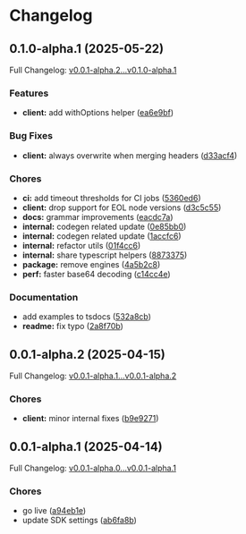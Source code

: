 # Changelog

## 0.1.0-alpha.1 (2025-05-22)

Full Changelog: [v0.0.1-alpha.2...v0.1.0-alpha.1](https://github.com/tywenk/petstore-stainless/compare/v0.0.1-alpha.2...v0.1.0-alpha.1)

### Features

* **client:** add withOptions helper ([ea6e9bf](https://github.com/tywenk/petstore-stainless/commit/ea6e9bfa325187b6be11adc689d1f39090342433))


### Bug Fixes

* **client:** always overwrite when merging headers ([d33acf4](https://github.com/tywenk/petstore-stainless/commit/d33acf471e775e3ac45a6b4f2855925c771003c4))


### Chores

* **ci:** add timeout thresholds for CI jobs ([5360ed6](https://github.com/tywenk/petstore-stainless/commit/5360ed6aca8340458f1f1739d6b72aed4d92b44b))
* **client:** drop support for EOL node versions ([d3c5c55](https://github.com/tywenk/petstore-stainless/commit/d3c5c55df0869cf78faca4616b2a6751a4c7ce46))
* **docs:** grammar improvements ([eacdc7a](https://github.com/tywenk/petstore-stainless/commit/eacdc7a5712cc32156a94bb63bd5d1700203a782))
* **internal:** codegen related update ([0e85bb0](https://github.com/tywenk/petstore-stainless/commit/0e85bb09e6383987307e00af8224920eafdbc2fb))
* **internal:** codegen related update ([1accfc6](https://github.com/tywenk/petstore-stainless/commit/1accfc6c4155ce622ebb97a3fb46d8fdfcfbb551))
* **internal:** refactor utils ([01f4cc6](https://github.com/tywenk/petstore-stainless/commit/01f4cc6540420f8ca0305f0ef4e17e8d8ae26a33))
* **internal:** share typescript helpers ([8873375](https://github.com/tywenk/petstore-stainless/commit/887337508ea861f913dac1328c9e91a202d21db9))
* **package:** remove engines ([4a5b2c8](https://github.com/tywenk/petstore-stainless/commit/4a5b2c83db9027d01edda289028fd19ddb323335))
* **perf:** faster base64 decoding ([c14cc4e](https://github.com/tywenk/petstore-stainless/commit/c14cc4ed80cf9ab26c5708bb32ea1bcb88f34f60))


### Documentation

* add examples to tsdocs ([532a8cb](https://github.com/tywenk/petstore-stainless/commit/532a8cb801a4dbace00a02ee312cd46055a605ff))
* **readme:** fix typo ([2a8f70b](https://github.com/tywenk/petstore-stainless/commit/2a8f70badeaa5d788f58e797db06abd133a04de3))

## 0.0.1-alpha.2 (2025-04-15)

Full Changelog: [v0.0.1-alpha.1...v0.0.1-alpha.2](https://github.com/tywenk/petstore-stainless/compare/v0.0.1-alpha.1...v0.0.1-alpha.2)

### Chores

* **client:** minor internal fixes ([b9e9271](https://github.com/tywenk/petstore-stainless/commit/b9e9271db1132bf3df5d2c869dc1b8e844d59e32))

## 0.0.1-alpha.1 (2025-04-14)

Full Changelog: [v0.0.1-alpha.0...v0.0.1-alpha.1](https://github.com/tywenk/petstore-stainless/compare/v0.0.1-alpha.0...v0.0.1-alpha.1)

### Chores

* go live ([a94eb1e](https://github.com/tywenk/petstore-stainless/commit/a94eb1e3ee62080ec1c95a28b63123f69a4c6cd1))
* update SDK settings ([ab6fa8b](https://github.com/tywenk/petstore-stainless/commit/ab6fa8b6397771d7fc14de559fcfea18d1cc6353))
